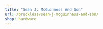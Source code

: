 ```yaml
---
title: "Sean J. McGuinness And Son"
url: /bruckless/sean-j-mcguinness-and-son/
shop: hardware
---
```

